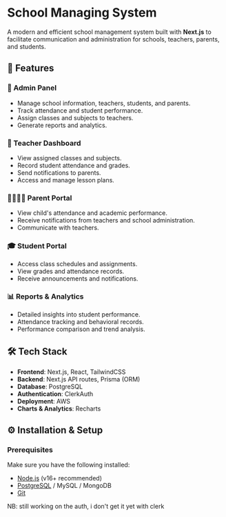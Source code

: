 # School Managing System

A modern and efficient school management system built with **Next.js** to facilitate communication and administration for schools, teachers, parents, and students.

## 🚀 Features

### 🌟 Admin Panel
- Manage school information, teachers, students, and parents.
- Track attendance and student performance.
- Assign classes and subjects to teachers.
- Generate reports and analytics.

### 🏫 Teacher Dashboard
- View assigned classes and subjects.
- Record student attendance and grades.
- Send notifications to parents.
- Access and manage lesson plans.

### 👨‍👩‍👧‍👦 Parent Portal
- View child's attendance and academic performance.
- Receive notifications from teachers and school administration.
- Communicate with teachers.

### 🎓 Student Portal
- Access class schedules and assignments.
- View grades and attendance records.
- Receive announcements and notifications.

### 📊 Reports & Analytics
- Detailed insights into student performance.
- Attendance tracking and behavioral records.
- Performance comparison and trend analysis.

## 🛠️ Tech Stack
- **Frontend**: Next.js, React, TailwindCSS
- **Backend**: Next.js API routes, Prisma (ORM)
- **Database**: PostgreSQL 
- **Authentication**: ClerkAuth
- **Deployment**: AWS
- **Charts & Analytics**: Recharts

## ⚙️ Installation & Setup

### Prerequisites
Make sure you have the following installed:
- [Node.js](https://nodejs.org/) (v16+ recommended)
- [PostgreSQL](https://www.postgresql.org/) / MySQL / MongoDB
- [Git](https://git-scm.com/)


NB: still working on the auth, i don't get it yet with clerk


